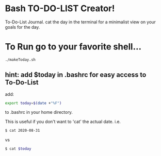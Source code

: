 # Bash TO-DO-LIST Creator!
To-Do-List Journal. cat the day in the terminal for a minimalist view on your goals for the day.
# To Run go to your favorite shell...
```bash
./makeToday.sh
```
## hint: add $today in .bashrc for easy access to To-Do-List
add:

```bash
export today=$(date +"%F")
```

to .bashrc in your home directory.

This is useful if you don't want to 'cat' the actual date. i.e.

```bash
$ cat 2020-08-31
```
vs 
```bash
$ cat $today
```
